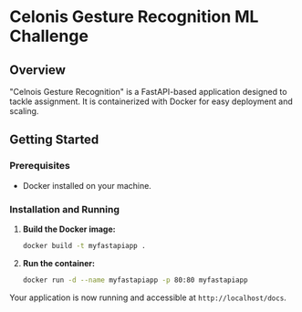 ﻿# Celonis Gesture Recognition ML Challenge

## Overview
"Celnois Gesture Recognition" is a FastAPI-based application designed to tackle assignment. It is containerized with Docker for easy deployment and scaling.

## Getting Started

### Prerequisites
- Docker installed on your machine.

### Installation and Running

1. **Build the Docker image:**
   ```bash
   docker build -t myfastapiapp .
   ```

2. **Run the container:**
   ```bash
   docker run -d --name myfastapiapp -p 80:80 myfastapiapp
   ```

Your application is now running and accessible at `http://localhost/docs`.
